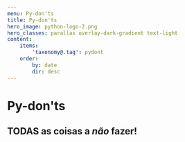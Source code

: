 ```yaml
---
menu: Py-don'ts
title: Py-don'ts
hero_image: python-logo-2.png
hero_classes: parallax overlay-dark-gradient text-light
content:
    items:
        'taxonomy@.tag': pydont
    order:
        by: date
        dir: desc
---
```


# Py-don'ts

## TODAS as coisas a _não_ fazer!